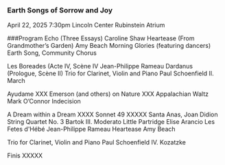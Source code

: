 ### Earth Songs of Sorrow and Joy

 April 22, 2025 7:30pm
 Lincoln Center Rubinstein Atrium
 
###Program
Echo (Three Essays)                                		Caroline Shaw
Heartease (From Grandmother’s Garden)				Amy Beach
Morning Glories  (featuring dancers)
Earth Song, Community Chorus

Les Boreades (Acte IV, Scène IV                                    Jean-Philippe Rameau
Dardanus (Prologue, Scène II) 
Trio for Clarinet, Violin and Piano                                Paul Schoenfield
II. March

Ayudame                                                             XXX
Emerson (and others) on Nature                                      XXX
Appalachian Waltz                                                   Mark O’Connor
Indecision 

A Dream within a Dream                                              XXXX
Sonnet 49                                                           XXXXX
Santa Anas, Joan Didion
String Quartet No. 3                                                Bartok
	III. Moderato 
Little Partridge                                                    Elise Arancio
Les Fetes d'Hébé                                                    Jean-Philippe Rameau
Heartease                                                           Amy Beach

Trio for Clarinet, Violin and Piano                                 Paul Schoenfield
IV. Kozatzke

Finis                                                               XXXXX


